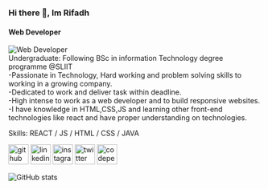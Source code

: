 ### Hi there 👋, Im Rifadh
#### Web Developer 

![Web Developer](https://images.unsplash.com/photo-1510915228340-29c85a43dcfe?ixlib=rb-1.2.1&ixid=MnwxMjA3fDB8MHxzZWFyY2h8M3x8ZGV2ZWxvcGVyJTIwd29ya2luZ3xlbnwwfHwwfHw%3D&auto=format&fit=crop&w=500&q=60)
<br>
Undergraduate: Following BSc in information Technology degree programme @SLIIT
<br>
-Passionate in Technology, Hard working and problem solving skills to working in a growing company. <br>
-Dedicated to work and deliver task within deadline. <br>
-High intense to work as a web developer and to build responsive websites. <br>
-I have knowledge in HTML,CSS,JS and learning other front-end technologies like react and have proper understanding on technologies. <br>

Skills:  REACT / JS / HTML / CSS / JAVA



[<img src='https://cdn.jsdelivr.net/npm/simple-icons@3.0.1/icons/github.svg' alt='github' height='40'>](https://github.com/RifadhRFD)  [<img src='https://cdn.jsdelivr.net/npm/simple-icons@3.0.1/icons/linkedin.svg' alt='linkedin' height='40'>](https://www.linkedin.com/in/mohammed-rifadh-rfd/)  [<img src='https://cdn.jsdelivr.net/npm/simple-icons@3.0.1/icons/instagram.svg' alt='instagram' height='40'>](https://www.instagram.com/rifadh__47/)  [<img src='https://cdn.jsdelivr.net/npm/simple-icons@3.0.1/icons/twitter.svg' alt='twitter' height='40'>](https://twitter.com/rifadh47)  [<img src='https://cdn.jsdelivr.net/npm/simple-icons@3.0.1/icons/codepen.svg' alt='codepen' height='40'>](https://codepen.io/rifadhrfd)  

![GitHub stats](https://github-readme-stats.vercel.app/api?username=RifadhRFD&show_icons=true)  














<!---
- 👋 Hi, I’m @RifadhRFD
- 👀 I’m interested in Web Development.
- 🌱 I’m currently following BSc in Information Technology.
<!-- - 💞️ I’m looking to collaborate in side projects...
- 📫 How to reach me. Instagram->rifadh__47 Twitter->@rifadh47
RifadhRFD/RifadhRFD is a ✨ special ✨ repository because its `README.md` (this file) appears on your GitHub profile.
You can click the Preview link to take a look at your changes.
--->
